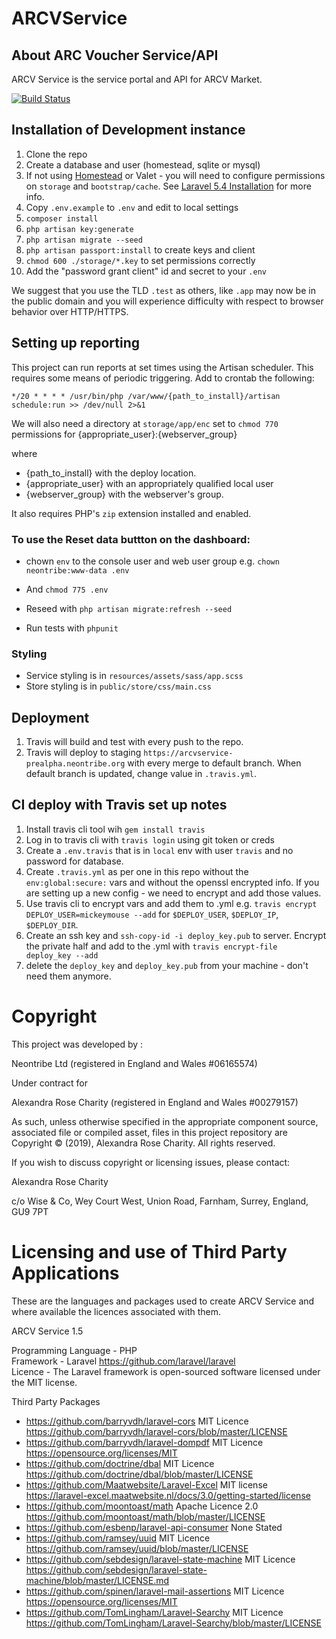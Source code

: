 # ARCVService
## About ARC Voucher Service/API
ARCV Service is the service portal and API for ARCV Market.

[![Build Status](https://travis-ci.org/neontribe/ARCVMarket.svg?branch=0.2/release)](https://travis-ci.org/neontribe/ARCVMarket.svg?branch=master)

## Installation of Development instance

1. Clone the repo
2. Create a database and user (homestead, sqlite or mysql)
3. If not using [Homestead](https://laravel.com/docs/5.4/homestead) or Valet - you will need to configure permissions on `storage` and `bootstrap/cache`. See [Laravel 5.4 Installation](https://laravel.com/docs/5.4#installation) for more info.
4. Copy `.env.example` to `.env` and edit to local settings
5. `composer install`
6. `php artisan key:generate`
7. `php artisan migrate --seed`
8. `php artisan passport:install` to create keys and client
9. `chmod 600 ./storage/*.key` to set permissions correctly
10. Add the "password grant client" id and secret to your `.env`

We suggest that you use the TLD `.test` as others, like `.app` may now be in the public domain and you will experience difficulty with respect to browser behavior over HTTP/HTTPS.

## Setting up reporting

This project can run reports at set times using the Artisan scheduler. This requires some means of periodic triggering. Add to crontab the following:

`*/20 * * * * /usr/bin/php /var/www/{path_to_install}/artisan schedule:run >> /dev/null 2>&1`

We will also need a directory at `storage/app/enc` set to `chmod 770` permissions for {appropriate_user}:{webserver_group}

where

- {path_to_install} with the deploy location.
- {appropriate_user} with an appropriately qualified local user
- {webserver_group} with the webserver's group.

It also requires PHP's `zip` extension installed and enabled.

### To use the Reset data buttton on the dashboard:
 - chown `env` to the console user and web user group e.g. `chown neontribe:www-data .env`
 - And `chmod 775 .env`

 - Reseed with `php artisan migrate:refresh --seed`
 - Run tests with `phpunit`


### Styling
- Service styling is in `resources/assets/sass/app.scss`
- Store styling is in `public/store/css/main.css`

## Deployment

1. Travis will build and test with every push to the repo.
2. Travis will deploy to staging `https://arcvservice-prealpha.neontribe.org` with every merge to default branch. When default branch is updated, change value in `.travis.yml`.

## CI deploy with Travis set up notes

1. Install travis cli tool wih `gem install travis`
2. Log in to travis cli with `travis login` using git token or creds
3. Create a `.env.travis` that is in `local` env with user `travis` and no password for database.
4. Create `.travis.yml` as per one in this repo without the `env:global:secure:` vars and without the openssl encrypted info. If you are setting up a new config - we need to encrypt and add those values.
5. Use travis cli to encrypt vars and add them to .yml e.g. `travis encrypt DEPLOY_USER=mickeymouse --add` for `$DEPLOY_USER`, `$DEPLOY_IP`, `$DEPLOY_DIR`.
6. Create an ssh key and `ssh-copy-id -i deploy_key.pub` to server. Encrypt the private half and add to the .yml with `travis encrypt-file deploy_key --add`
7. delete the `deploy_key` and `deploy_key.pub` from your machine - don't need them anymore.


# Copyright
This project was developed by :

Neontribe Ltd (registered in England and Wales #06165574) 

Under contract for

Alexandra Rose Charity (registered in England and Wales #00279157) 

As such, unless otherwise specified in the appropriate component source, associated file or compiled asset, files in this project repository are Copyright &copy; (2019), Alexandra Rose Charity. All rights reserved.

If you wish to discuss copyright or licensing issues, please contact:

Alexandra Rose Charity

c/o Wise & Co, 
Wey Court West, 
Union Road, 
Farnham, 
Surrey, 
England,
GU9 7PT

# Licensing and use of Third Party Applications
These are the languages and packages used to create ARCV Service and where available the licences associated with them.

ARCV Service 1.5

Programming Language - PHP\
Framework - Laravel https://github.com/laravel/laravel \
Licence - The Laravel framework is open-sourced software licensed under the MIT license.

Third Party Packages
- https://github.com/barryvdh/laravel-cors MIT Licence https://github.com/barryvdh/laravel-cors/blob/master/LICENSE 
- https://github.com/barryvdh/laravel-dompdf MIT Licence https://opensource.org/licenses/MIT
- https://github.com/doctrine/dbal MIT Licence https://github.com/doctrine/dbal/blob/master/LICENSE
- https://github.com/Maatwebsite/Laravel-Excel MIT license https://laravel-excel.maatwebsite.nl/docs/3.0/getting-started/license
- https://github.com/moontoast/math Apache Licence 2.0 https://github.com/moontoast/math/blob/master/LICENSE
- https://github.com/esbenp/laravel-api-consumer None Stated
- https://github.com/ramsey/uuid MIT Licence https://github.com/ramsey/uuid/blob/master/LICENSE
- https://github.com/sebdesign/laravel-state-machine MIT Licence https://github.com/sebdesign/laravel-state-machine/blob/master/LICENSE.md
- https://github.com/spinen/laravel-mail-assertions MIT Licence https://opensource.org/licenses/MIT
- https://github.com/TomLingham/Laravel-Searchy MIT Licence https://github.com/TomLingham/Laravel-Searchy/blob/master/LICENSE
